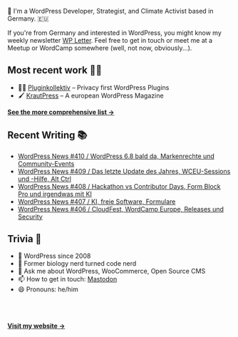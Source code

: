 👋 I'm a WordPress Developer, Strategist, and Climate Activist based in Germany. 🇪🇺

If you're from Germany and interested in WordPress, you might know my weekly newsletter [WP Letter](https://wpletter.de/). Feel free to get in touch or meet me at a Meetup or WordCamp somewhere (well, not now, obviously...).


## Most recent work 👷‍♂️

- 👨‍💻 [Pluginkollektiv](https://github.com/pluginkollektiv) – Privacy first WordPress Plugins
- 🖌️ [KrautPress](https://kraut.press) – A european WordPress Magazine

**[See the more comprehensive list &rarr;](https://simonkraft.com/what-i-do)**


## Recent Writing 📚

<!-- BLOG-POST-LIST:START -->
- [WordPress News #410 / WordPress 6.8 bald da, Markenrechte und Community-Events](https://feed.kraut.press/link/14399/17005508/410)
- [WordPress News #409 / Das letzte Update des Jahres, WCEU-Sessions und -Hilfe, Alt Ctrl](https://feed.kraut.press/link/14399/17000369/409)
- [WordPress News #408 / Hackathon vs Contributor Days, Form Block Pro und irgendwas mit KI](https://feed.kraut.press/link/14399/16995396/408)
- [WordPress News #407 / KI, freie Software, Formulare](https://feed.kraut.press/link/14399/16990309/407)
- [WordPress News #406 / CloudFest, WordCamp Europe, Releases und Security](https://feed.kraut.press/link/14399/16984794/406)
<!-- BLOG-POST-LIST:END -->


## Trivia 🤪

- 👴 WordPress since 2008
- 🌱 Former biology nerd turned code nerd
- 💬 Ask me about WordPress, WooCommerce, Open Source CMS
- 📫 How to get in touch: [Mastodon](https://dewp.space/@simon)
- 😄 Pronouns: he/him

<br/><br/><br/>
**[Visit my website &rarr;](https://simonkraft.com/hi)**